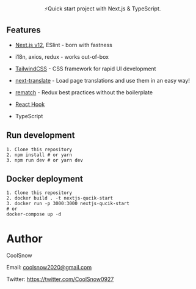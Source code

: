 <p align='center'>
⚡️Quick start project with Next.js & TypeScript.
</p>

## Features

- [Next.js v12](https://nextjs.org/), ESlint -  born with fastness

- i18n, axios, redux  - works out-of-box

- [TailwindCSS](https://github.com/tailwindlabs/tailwindcss) - CSS framework for rapid UI development

- [next-translate](https://github.com/vinissimus/next-translate) - Load page translations and use them in an easy way!

- [rematch](https://github.com/rematch/rematch) - Redux best practices without the boilerplate


- [React Hook](https://zh-hans.reactjs.org/docs/hooks-intro.html)

- TypeScript

## Run development
    1. Clone this repository
    2. npm install # or yarn
    3. npm run dev # or yarn dev

## Docker deployment
    1. Clone this repository
    2. docker build . -t nextjs-qucik-start
    3. docker run -p 3000:3000 nextjs-qucik-start
    # or
    docker-compose up -d

# Author

CoolSnow

Email: coolsnow2020@gmail.com

Twitter: https://twitter.com/CoolSnow0927